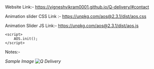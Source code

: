 Website Link:- https://vigneshvikram0001.github.io/Q-delivery/#contact

Animation slider CSS Link :- https://unpkg.com/aos@2.3.1/dist/aos.css

Animation Slider JS Link:- https://unpkg.com/aos@2.3.1/dist/aos.js

    <script> 
        AOS.init();
    </script>
    
Notes:-
    <i data-aos="fade-up" data-aos-duration="1000">
    <i data-aos="flip-left" data-aos-delay="1500">

Sample Image
![Q Delivery](https://user-images.githubusercontent.com/118509275/220020172-78e99541-e8e0-49a4-b91c-809d96426850.jpeg)
